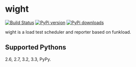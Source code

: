 wight
=====

[![Build Status](https://travis-ci.org/heynemann/wight.png?branch=master)](https://travis-ci.org/heynemann/wight)
[![PyPi version](https://pypip.in/v/wight/badge.png)](https://crate.io/packages/$REPO/)
[![PyPi downloads](https://pypip.in/d/wight/badge.png)](https://crate.io/packages/$REPO/)

wight is a load test scheduler and reporter based on funkload.

Supported Pythons
-----------------

2.6, 2.7, 3.2, 3.3, PyPy.
